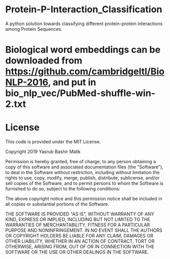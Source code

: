 # Protein-P-Interaction_Classification 
A python solution towards classifying different protein-protein interactions among Protein Sequences.
# Biological word embeddings can be downloaded from https://github.com/cambridgeltl/BioNLP-2016, and put in bio_nlp_vec/PubMed-shuffle-win-2.txt

# License
This code is provided under the MIT License.

Copyright 2019 Yasrub Bashir Malik

Permission is hereby granted, free of charge, to any person obtaining a copy of this software and associated documentation files (the "Software"), to deal in the Software without restriction, including without limitation the rights to use, copy, modify, merge, publish, distribute, sublicense, and/or sell copies of the Software, and to permit persons to whom the Software is furnished to do so, subject to the following conditions:

The above copyright notice and this permission notice shall be included in all copies or substantial portions of the Software.

THE SOFTWARE IS PROVIDED "AS IS", WITHOUT WARRANTY OF ANY KIND, EXPRESS OR IMPLIED, INCLUDING BUT NOT LIMITED TO THE WARRANTIES OF MERCHANTABILITY, FITNESS FOR A PARTICULAR PURPOSE AND NONINFRINGEMENT. IN NO EVENT SHALL THE AUTHORS OR COPYRIGHT HOLDERS BE LIABLE FOR ANY CLAIM, DAMAGES OR OTHER LIABILITY, WHETHER IN AN ACTION OF CONTRACT, TORT OR OTHERWISE, ARISING FROM, OUT OF OR IN CONNECTION WITH THE SOFTWARE OR THE USE OR OTHER DEALINGS IN THE SOFTWARE.
